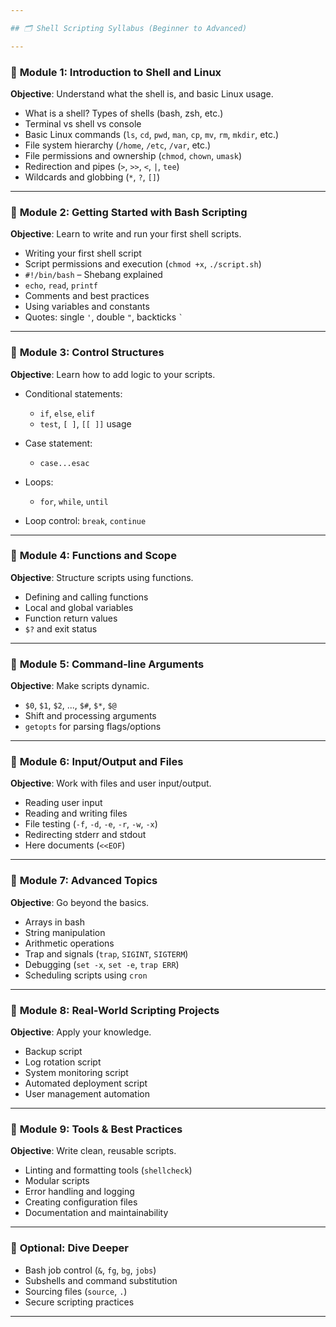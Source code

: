 ```yaml
---

## 🗂️ Shell Scripting Syllabus (Beginner to Advanced)

---
```


### 📘 **Module 1: Introduction to Shell and Linux**

**Objective**: Understand what the shell is, and basic Linux usage.

* What is a shell? Types of shells (bash, zsh, etc.)
* Terminal vs shell vs console
* Basic Linux commands (`ls`, `cd`, `pwd`, `man`, `cp`, `mv`, `rm`, `mkdir`, etc.)
* File system hierarchy (`/home`, `/etc`, `/var`, etc.)
* File permissions and ownership (`chmod`, `chown`, `umask`)
* Redirection and pipes (`>`, `>>`, `<`, `|`, `tee`)
* Wildcards and globbing (`*`, `?`, `[]`)

---

### 📘 **Module 2: Getting Started with Bash Scripting**

**Objective**: Learn to write and run your first shell scripts.

* Writing your first shell script
* Script permissions and execution (`chmod +x`, `./script.sh`)
* `#!/bin/bash` – Shebang explained
* `echo`, `read`, `printf`
* Comments and best practices
* Using variables and constants
* Quotes: single `'`, double `"`, backticks `` ` ``

---

### 📘 **Module 3: Control Structures**

**Objective**: Learn how to add logic to your scripts.

* Conditional statements:

  * `if`, `else`, `elif`
  * `test`, `[ ]`, `[[ ]]` usage
* Case statement:

  * `case...esac`
* Loops:

  * `for`, `while`, `until`
* Loop control: `break`, `continue`

---

### 📘 **Module 4: Functions and Scope**

**Objective**: Structure scripts using functions.

* Defining and calling functions
* Local and global variables
* Function return values
* `$?` and exit status

---

### 📘 **Module 5: Command-line Arguments**

**Objective**: Make scripts dynamic.

* `$0`, `$1`, `$2`, ..., `$#`, `$*`, `$@`
* Shift and processing arguments
* `getopts` for parsing flags/options

---

### 📘 **Module 6: Input/Output and Files**

**Objective**: Work with files and user input/output.

* Reading user input
* Reading and writing files
* File testing (`-f`, `-d`, `-e`, `-r`, `-w`, `-x`)
* Redirecting stderr and stdout
* Here documents (`<<EOF`)

---

### 📘 **Module 7: Advanced Topics**

**Objective**: Go beyond the basics.

* Arrays in bash
* String manipulation
* Arithmetic operations
* Trap and signals (`trap`, `SIGINT`, `SIGTERM`)
* Debugging (`set -x`, `set -e`, `trap ERR`)
* Scheduling scripts using `cron`

---

### 📘 **Module 8: Real-World Scripting Projects**

**Objective**: Apply your knowledge.

* Backup script
* Log rotation script
* System monitoring script
* Automated deployment script
* User management automation

---

### 📘 **Module 9: Tools & Best Practices**

**Objective**: Write clean, reusable scripts.

* Linting and formatting tools (`shellcheck`)
* Modular scripts
* Error handling and logging
* Creating configuration files
* Documentation and maintainability

---

### 🧠 **Optional: Dive Deeper**

* Bash job control (`&`, `fg`, `bg`, `jobs`)
* Subshells and command substitution
* Sourcing files (`source`, `.`)
* Secure scripting practices

---
